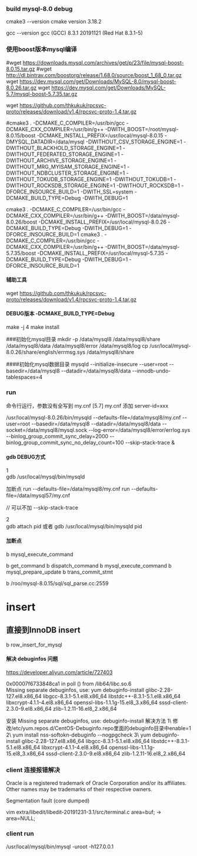 ### build mysql-8.0 debug
cmake3 --version
cmake version 3.18.2

gcc --version
gcc (GCC) 8.3.1 20191121 (Red Hat 8.3.1-5)


### 使用boost版本mysql编译
#wget https://downloads.mysql.com/archives/get/p/23/file/mysql-boost-8.0.15.tar.gz
#wget http://dl.bintray.com/boostorg/release/1.68.0/source/boost_1_68_0.tar.gz
wget https://dev.mysql.com/get/Downloads/MySQL-8.0/mysql-boost-8.0.26.tar.gz 
wget https://dev.mysql.com/get/Downloads/MySQL-5.7/mysql-boost-5.7.35.tar.gz


wget https://github.com/thkukuk/rpcsvc-proto/releases/download/v1.4/rpcsvc-proto-1.4.tar.gz 

#cmake3 . -DCMAKE_C_COMPILER=/usr/bin/gcc -DCMAKE_CXX_COMPILER=/usr/bin/g++  -DWITH_BOOST=/root/mysql-8.0.15/boost -DCMAKE_INSTALL_PREFIX=/usr/local/mysql-8.0.15 -DMYSQL_DATADIR=/data/mysql -DWITHOUT_CSV_STORAGE_ENGINE=1 -DWITHOUT_BLACKHOLD_STORAGE_ENGINE=1 -DWITHOUT_FEDERATED_STORAGE_ENGINE=1 -DWITHOUT_ARCHIVE_STORAGE_ENGINE=1 -DWITHOUT_MRG_MYISAM_STORAGE_ENGINE=1 -DWITHOUT_NDBCLUSTER_STORAGE_ENGINE=1 -DWITHOUT_TOKUDB_STORAGE_ENGINE=1 -DWITHOUT_TOKUDB=1 -DWITHOUT_ROCKSDB_STORAGE_ENGINE=1 -DWITHOUT_ROCKSDB=1 -DFORCE_INSOURCE_BUILD=1 -DWITH_SSL=system -DCMAKE_BUILD_TYPE=Debug -DWITH_DEBUG=1 

cmake3 . -DCMAKE_C_COMPILER=/usr/bin/gcc -DCMAKE_CXX_COMPILER=/usr/bin/g++  -DWITH_BOOST=/data/mysql-8.0.26/boost -DCMAKE_INSTALL_PREFIX=/usr/local/mysql-8.0.26 -DCMAKE_BUILD_TYPE=Debug -DWITH_DEBUG=1 -DFORCE_INSOURCE_BUILD=1
cmake3 . -DCMAKE_C_COMPILER=/usr/bin/gcc -DCMAKE_CXX_COMPILER=/usr/bin/g++  -DWITH_BOOST=/data/mysql-5.7.35/boost -DCMAKE_INSTALL_PREFIX=/usr/local/mysql-5.7.35 -DCMAKE_BUILD_TYPE=Debug -DWITH_DEBUG=1 -DFORCE_INSOURCE_BUILD=1

#### 辅助工具
wget https://github.com/thkukuk/rpcsvc-proto/releases/download/v1.4/rpcsvc-proto-1.4.tar.gz

#### DEBUG版本 -DCMAKE_BUILD_TYPE=Debug
make -j 4
make install 


###初始化mysql目录
mkdir -p /data/mysql8 /data/mysql8/share /data/mysql8/data /data/mysql8/error /data/mysql8/log 
cp /usr/local/mysql-8.0.26/share/english/errmsg.sys /data/mysql8/share

####初始化mysql数据目录
mysqld --initialize-insecure --user=root --basedir=/data/mysql8 --datadir=/data/mysql8/data --innodb-undo-tablespaces=4


### run
命令行运行，参数没有全写到 my.cnf
[5.7] my.cnf 添加 server-id=xxx

/usr/local/mysql-8.0.26/bin/mysqld --defaults-file=/data/mysql8/my.cnf --user=root --basedir=/data/mysql8 --datadir=/data/mysql8/data --socket=/data/mysql8/mysql.sock --log-error=/data/mysql8/error/errlog.sys --binlog_group_commit_sync_delay=2000 --binlog_group_commit_sync_no_delay_count=100 --skip-stack-trace &

####   gdb DEBUG方式
1\
gdb /usr/local/mysql/bin/mysqld

加断点
run --defaults-file=/data/mysql8/my.cnf 
run --defaults-file=/data/mysql57/my.cnf 

// 可以不加  --skip-stack-trace

2\
gdb 
attach pid
或者
gdb /usr/local/mysql/bin/mysqld pid 

#### 加断点
b mysql_execute_command

b get_command
b dispatch_command
b mysql_execute_command
b mysql_prepare_update
b trans_commit_stmt

b /roo/mysql-8.0.15/sql/sql_parse.cc:2559

# insert 
## 直接到InnoDB insert
b row_insert_for_mysql

#### 解决 debuginfos 问题
https://developer.aliyun.com/article/727403

0x00007f6733848ca1 in poll () from /lib64/libc.so.6                                              
Missing separate debuginfos, use: yum debuginfo-install glibc-2.28-127.el8.x86_64 libgcc-8.3.1-5.1.el8.x86_64 libstdc++-8.3.1-5.1.el8.x86_64 libxcrypt-4.1.1-4.el8.x86_64 openssl-libs-1.1.1g-15.el8_3.x86_64 sssd-client-2.3.0-9.el8.x86_64 zlib-1.2.11-16.el8_2.x86_64 

安装 Missing separate debuginfos, use: debuginfo-install 解决方法
1\ 修改/etc/yum.repos.d/CentOS-Debuginfo.repo里面的debuginfo目录中enable=1
2\ yum install nss-softokn-debuginfo --nogpgcheck
3\ yum debuginfo-install glibc-2.28-127.el8.x86_64 libgcc-8.3.1-5.1.el8.x86_64 libstdc++-8.3.1-5.1.el8.x86_64 libxcrypt-4.1.1-4.el8.x86_64 openssl-libs-1.1.1g-15.el8_3.x86_64 sssd-client-2.3.0-9.el8.x86_64 zlib-1.2.11-16.el8_2.x86_64 

### client 连接报错解决 
Oracle is a registered trademark of Oracle Corporation and/or its
affiliates. Other names may be trademarks of their respective
owners.

Segmentation fault (core dumped)

vim extra/libedit/libedit-20191231-3.1/src/terminal.c 
area=buf; -> area=NULL;

### client run
/usr/local/mysql/bin/mysql -uroot -h127.0.0.1



